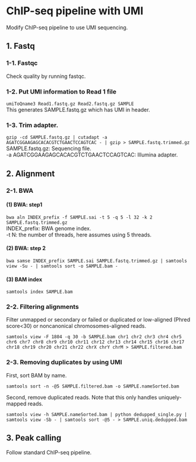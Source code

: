 # ChIP-seq pipeline with UMI

Modify ChIP-seq pipeline to use UMI sequencing.

## 1. Fastq

### 1-1. Fastqc
Check quality by running fastqc.

### 1-2. Put UMI information to Read 1 file
`umiToQname3 Read1.fastq.gz Read2.fastq.gz SAMPLE`\
This generates SAMPLE.fastq.gz which has UMI in header.

### 1-3. Trim adapter.
`gzip -cd SAMPLE.fastq.gz | cutadapt -a AGATCGGAAGAGCACACGTCTGAACTCCAGTCAC - | gzip > SAMPLE.fastq.trimmed.gz`\
SAMPLE.fastq.gz: Sequencing file.\
-a AGATCGGAAGAGCACACGTCTGAACTCCAGTCAC: Illumina adapter.

## 2. Alignment

### 2-1. BWA

#### (1) BWA: step1
`bwa aln INDEX_prefix -f SAMPLE.sai -t 5 -q 5 -l 32 -k 2 SAMPLE.fastq.trimmed.gz`\
INDEX_prefix: BWA genome index.\
-t N: the number of threads, here assumes using 5 threads.

#### (2) BWA: step 2
`bwa samse INDEX_prefix SAMPLE.sai SAMPLE.fastq.trimmed.gz | samtools view -Su - | samtools sort -o SAMPLE.bam -`

#### (3) BAM index
`samtools index SAMPLE.bam`

### 2-2. Filtering alignments
Filter unmapped or secondary or failed or duplicated or low-aligned (Phred score<30) or noncanonical chromosomes-aligned reads.

`samtools view -F 1804 -q 30 -b SAMPLE.bam chr1 chr2 chr3 chr4 chr5 chr6 chr7 chr8 chr9 chr10 chr11 chr12 chr13 chr14 chr15 chr16 chr17 chr18 chr19 chr20 chr21 chr22 chrX chrY chrM > SAMPLE.filtered.bam`

### 2-3. Removing duplicates by using UMI
First, sort BAM by name.

`samtools sort -n -@5 SAMPLE.filtered.bam -o SAMPLE.nameSorted.bam`

Second, remove duplicated reads. Note that this only handles uniquely-mapped reads.

`samtools view -h SAMPLE.nameSorted.bam | python dedupped_single.py | samtools view -Sb - | samtools sort -@5 - > SAMPLE.uniq.dedupped.bam`

## 3. Peak calling
Follow standard ChIP-seq pipeline.
